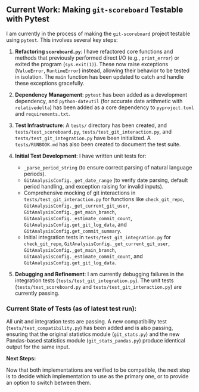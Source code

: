 ## Current Work: Making `git-scoreboard` Testable with Pytest

I am currently in the process of making the `git-scoreboard` project testable using `pytest`. This involves several key steps:

1.  **Refactoring `scoreboard.py`**: I have refactored core functions and methods that previously performed direct I/O (e.g., `print_error`) or exited the program (`sys.exit(1)`). These now raise exceptions (`ValueError`, `RuntimeError`) instead, allowing their behavior to be tested in isolation. The `main` function has been updated to catch and handle these exceptions gracefully.

2.  **Dependency Management**: `pytest` has been added as a development dependency, and `python-dateutil` (for accurate date arithmetic with `relativedelta`) has been added as a core dependency to `pyproject.toml` and `requirements.txt`.

3.  **Test Infrastructure**: A `tests/` directory has been created, and `tests/test_scoreboard.py`, `tests/test_git_interaction.py`, and `tests/test_git_integration.py` have been initialized. A `tests/RUNBOOK.md` has also been created to document the test suite.

4.  **Initial Test Development**: I have written unit tests for:
    *   `_parse_period_string` (to ensure correct parsing of natural language periods).
    *   `GitAnalysisConfig._get_date_range` (to verify date parsing, default period handling, and exception raising for invalid inputs).
    *   Comprehensive mocking of git interactions in `tests/test_git_interaction.py` for functions like `check_git_repo`, `GitAnalysisConfig._get_current_git_user`, `GitAnalysisConfig._get_main_branch`, `GitAnalysisConfig._estimate_commit_count`, `GitAnalysisConfig.get_git_log_data`, and `GitAnalysisConfig.get_commit_summary`.
    *   Initial integration tests in `tests/test_git_integration.py` for `check_git_repo`, `GitAnalysisConfig._get_current_git_user`, `GitAnalysisConfig._get_main_branch`, `GitAnalysisConfig._estimate_commit_count`, and `GitAnalysisConfig.get_git_log_data`.

5.  **Debugging and Refinement**: I am currently debugging failures in the integration tests (`tests/test_git_integration.py`). The unit tests (`tests/test_scoreboard.py` and `tests/test_git_interaction.py`) are currently passing.

### Current State of Tests (as of latest test run):

All unit and integration tests are passing. A new compatibility test (`tests/test_compatibility.py`) has been added and is also passing, ensuring that the original statistics module (`git_stats.py`) and the new Pandas-based statistics module (`git_stats_pandas.py`) produce identical output for the same input.

**Next Steps:**

Now that both implementations are verified to be compatible, the next step is to decide which implementation to use as the primary one, or to provide an option to switch between them.
